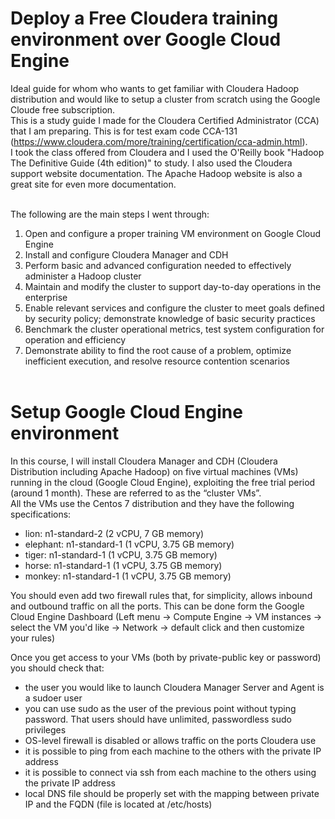 # Deploy a Free Cloudera training environment over Google Cloud Engine
Ideal guide for whom who wants to get familiar with Cloudera Hadoop distribution and would like to setup a cluster from scratch using the Google Cloude free subscription. <br/>
This is a study guide I made for the Cloudera Certified Administrator (CCA) that I am preparing. This is for test exam code CCA-131 (https://www.cloudera.com/more/training/certification/cca-admin.html). <br/>
I took the class offered from Cloudera and I used the O'Reilly book "Hadoop The Definitive Guide (4th edition)" to study. 
I also used the Cloudera support website documentation. The Apache Hadoop website is also a great site for even more documentation.
<br/><br/>

The following are the main steps I went through:
1. Open and configure a proper training VM environment on Google Cloud Engine
2. Install and configure Cloudera Manager and CDH
3. Perform basic and advanced configuration needed to effectively administer a Hadoop cluster
4. Maintain and modify the cluster to support day-to-day operations in the enterprise
5. Enable relevant services and configure the cluster to meet goals defined by security policy; demonstrate knowledge of basic security practices
6. Benchmark the cluster operational metrics, test system configuration for operation and efficiency
7. Demonstrate ability to find the root cause of a problem, optimize inefficient execution, and resolve resource contention scenarios
<br/><br/>

# Setup Google Cloud Engine environment
In this course, I will install Cloudera Manager and CDH (Cloudera Distribution including Apache Hadoop) on five virtual machines (VMs) running in the cloud (Google Cloud Engine), exploiting the free trial period (around 1 month). These are referred to as the “cluster VMs”. <br/>
All the VMs use the Centos 7 distribution and they have the following specifications: <br/>
  * lion: n1-standard-2 (2 vCPU, 7 GB memory)
  * elephant: n1-standard-1 (1 vCPU, 3.75 GB memory)
  * tiger: n1-standard-1 (1 vCPU, 3.75 GB memory)
  * horse: n1-standard-1 (1 vCPU, 3.75 GB memory)
  * monkey: n1-standard-1 (1 vCPU, 3.75 GB memory)
  
You should even add two firewall rules that, for simplicity, allows inbound and outbound traffic on all the ports. This can be done form the Google Cloud Engine Dashboard (Left menu -> Compute Engine -> VM instances -> select the VM you'd like -> Network -> default click and then customize your rules)<br/>

Once you get access to your VMs (both by private-public key or password) you should check that: 
  * the user you would like to launch Cloudera Manager Server and Agent is a sudoer user
  * you can use sudo as the user of the previous point without typing password. That users should have unlimited, passwordless sudo privileges
  * OS-level firewall is disabled or allows traffic on the ports Cloudera use
  * it is possible to ping from each machine to the others with the private IP address
  * it is possible to connect via ssh from each machine to the others using the private IP address
  * local DNS file should be properly set with the mapping between private IP and the FQDN (file is located at /etc/hosts)
